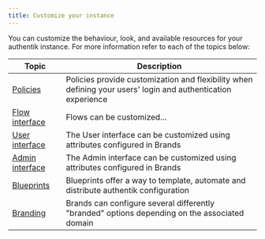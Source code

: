 ```yaml
---
title: Customize your instance
---
```


You can customize the behaviour, look, and available resources for your authentik instance. For more information refer to each of the topics below:

| Topic                                           | Description                                                                                                  |
| ----------------------------------------------- | ------------------------------------------------------------------------------------------------------------ |
| [Policies](./policies/working_with_policies.md) | Policies provide customization and flexibility when defining your users' login and authentication experience |
| [Flow interface](./interfaces/flow)             | Flows can be customized...                                                                                   |
| [User interface](./interfaces/user)             | The User interface can be customized using attributes configured in Brands                                   |
| [Admin interface](./interfaces/admin)           | The Admin interface can be customized using attributes configured in Brands                                  |
| [Blueprints](./blueprints/index.mdx)            | Blueprints offer a way to template, automate and distribute authentik configuration                          |
| [Branding](./branding.md)                       | Brands can configure several differently "branded" options depending on the associated domain                |

